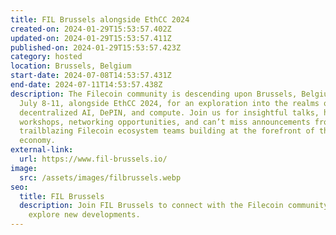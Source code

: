 ```yaml
---
title: FIL Brussels alongside EthCC 2024
created-on: 2024-01-29T15:53:57.402Z
updated-on: 2024-01-29T15:53:57.411Z
published-on: 2024-01-29T15:53:57.423Z
category: hosted
location: Brussels, Belgium
start-date: 2024-07-08T14:53:57.431Z
end-date: 2024-07-11T14:53:57.438Z
description: The Filecoin community is descending upon Brussels, Belgium from
  July 8-11, alongside EthCC 2024, for an exploration into the realms of
  decentralized AI, DePIN, and compute. Join us for insightful talks, hands-on
  workshops, networking opportunities, and can’t miss announcements from
  trailblazing Filecoin ecosystem teams building at the forefront of the data
  economy.
external-link:
  url: https://www.fil-brussels.io/
image:
  src: /assets/images/filbrussels.webp
seo:
  title: FIL Brussels
  description: Join FIL Brussels to connect with the Filecoin community and
    explore new developments.
---
```

